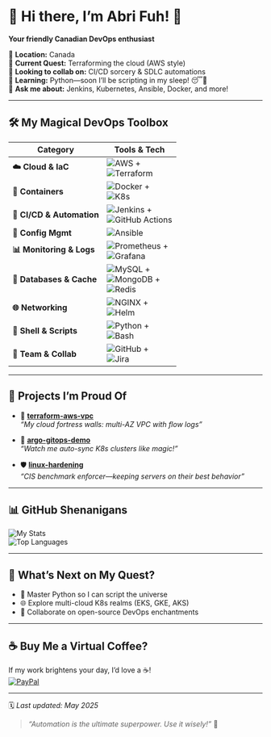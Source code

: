 <!--
   _____     _     ____                       
  |  __ \   | |   |  _ \                      
  | |  | |__| | __| |_) | ___  _ __ ___   ___ 
  | |  | / _` |/ _`  _ < / _ \| '_ ` _ \ / _ \
  | |__| | (_| | (_| |_) | (_) | | | | | |  __/
  |_____/ \__,_|\__,____/ \___/|_| |_| |_|\___|
  
  🚀 Welcome to the fun side of DevOps! 🚀
-->

# 🎉 Hi there, I’m Abri Fuh! 🎉  
**Your friendly Canadian DevOps enthusiast**  

📍 **Location:** Canada  
🔭 **Current Quest:** Terraforming the cloud (AWS style)  
🤝 **Looking to collab on:** CI/CD sorcery & SDLC automations  
🌱 **Learning:** Python—soon I’ll be scripting in my sleep! 😴🐍  
💬 **Ask me about:** Jenkins, Kubernetes, Ansible, Docker, and more!  

---

## 🛠️ My Magical DevOps Toolbox

| Category                  | Tools & Tech                                                                                         |
|---------------------------|------------------------------------------------------------------------------------------------------|
| **☁️ Cloud & IaC**        | ![AWS](https://img.shields.io/badge/AWS-%23FF9900.svg?style=flat&logo=amazon-aws) + <br>![Terraform](https://img.shields.io/badge/Terraform-%235835CC.svg?style=flat&logo=terraform) |
| **🐋 Containers**         | ![Docker](https://img.shields.io/badge/Docker-%230db7ed.svg?style=flat&logo=docker) + <br>![K8s](https://img.shields.io/badge/Kubernetes-%23326ce5.svg?style=flat&logo=kubernetes) |
| **🤖 CI/CD & Automation** | ![Jenkins](https://img.shields.io/badge/Jenkins-%232C5263.svg?style=flat&logo=jenkins) + <br>![GitHub Actions](https://img.shields.io/badge/GitHub%20Actions-2088FF.svg?style=flat&logo=github-actions) |
| **📜 Config Mgmt**        | ![Ansible](https://img.shields.io/badge/Ansible-%231A1918.svg?style=flat&logo=ansible)                |
| **📊 Monitoring & Logs**  | ![Prometheus](https://img.shields.io/badge/Prometheus-%23E6522C.svg?style=flat&logo=prometheus) + <br>![Grafana](https://img.shields.io/badge/Grafana-%23F46800.svg?style=flat&logo=grafana) |
| **💾 Databases & Cache**  | ![MySQL](https://img.shields.io/badge/MySQL-%2300f.svg?style=flat&logo=mysql) + <br>![MongoDB](https://img.shields.io/badge/MongoDB-%234ea94b.svg?style=flat&logo=mongodb) + <br>![Redis](https://img.shields.io/badge/Redis-%23DD0031.svg?style=flat&logo=redis) |
| **🌐 Networking**         | ![NGINX](https://img.shields.io/badge/NGINX-%23009639.svg?style=flat&logo=nginx) + <br>![Helm](https://img.shields.io/badge/Helm-%23007ACC.svg?style=flat&logo=helm) |
| **🐚 Shell & Scripts**     | ![Python](https://img.shields.io/badge/Python-%233776AB.svg?style=flat&logo=python) + <br>![Bash](https://img.shields.io/badge/Shell-%2300CD00.svg?style=flat&logo=gnu-bash) |
| **👥 Team & Collab**      | ![GitHub](https://img.shields.io/badge/GitHub-%23121011.svg?style=flat&logo=github) + <br>![Jira](https://img.shields.io/badge/Jira-%230A0FFF.svg?style=flat&logo=jira) |

---

## 🚀 Projects I’m Proud Of

- 🌉 **[terraform-aws-vpc](https://github.com/abrifuh6/terraform-aws-vpc)**  
  _“My cloud fortress walls: multi-AZ VPC with flow logs”_  

- 🔄 **[argo-gitops-demo](https://github.com/abrifuh6/argo-gitops-demo)**  
  _“Watch me auto-sync K8s clusters like magic!”_  

- 🛡️ **[linux-hardening](https://github.com/abrifuh6/linux-hardening)**  
  _“CIS benchmark enforcer—keeping servers on their best behavior”_  

---

## 📊 GitHub Shenanigans

![My Stats](https://github-readme-stats.vercel.app/api?username=abrifuh6&theme=radical&show_icons=true)  
![Top Languages](https://github-readme-stats.vercel.app/api/top-langs/?username=abrifuh6&theme=radical&layout=compact)  

---

## 🎯 What’s Next on My Quest?

- 🐍 Master Python so I can script the universe  
- 🌐 Explore multi-cloud K8s realms (EKS, GKE, AKS)  
- 🤝 Collaborate on open-source DevOps enchantments  

---

## ☕ Buy Me a Virtual Coffee?

If my work brightens your day, I’d love a ☕!  
[![PayPal](https://img.shields.io/badge/PayPal-00457C?style=for-the-badge&logo=paypal&logoColor=white)](https://paypal.me/abrifuh77)

---

🗓️ _Last updated: May 2025_  

> _“Automation is the ultimate superpower. Use it wisely!”_ 🚀  
